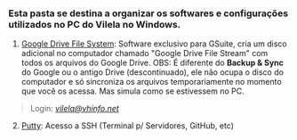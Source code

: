 ### Esta pasta se destina a organizar os softwares e configurações utilizados no PC do Vilela no Windows.

 1.   [Google Drive File System](https://dl.google.com/drive-file-stream/GoogleDriveFSSetup.exe): Software exclusivo para GSuite, cria um disco adicional no computador chamado "Google Drive File Stream" com todos os arquivos do Google Drive. OBS: É diferente do **Backup & Sync** do Google ou o antigo Drive (descontinuado), ele não ocupa o disco do computador e só sincroniza os arquivos temporariamente no momento que você os acessa. Mas simula como se estivessem no PC.

> Login: *vilela@vhinfo.net*

2. [Putty](https://www.putty.org/):  Acesso a SSH (Terminal p/ Servidores, GitHub, etc)

<!--stackedit_data:
eyJoaXN0b3J5IjpbLTIxMjIzODkyMjAsLTE2Nzg3NzkzMjZdfQ
==
-->